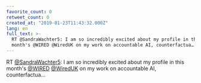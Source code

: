 ```yaml
---
favorite_count: 0
retweet_count: 0
created_at: "2019-01-23T11:43:32.000Z"
lang: en
full_text: >-
  RT @SandraWachter5: I am so incredibly excited about my profile in this
  month's @WIRED @WiredUK on my work on accountable AI, counterfactua…
---
```


RT [@SandraWachter5](https://twitter.com/SandraWachter5): I am so incredibly
excited about my profile in this month's [@WIRED](https://twitter.com/WIRED)
[@WiredUK](https://twitter.com/WiredUK) on my work on accountable AI,
counterfactua…
